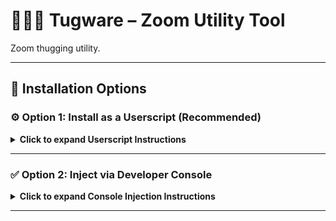 # 👳🏿‍♂️ Tugware – Zoom Utility Tool

Zoom thugging utility.

---

## 🚀 Installation Options

### ⚙️ Option 1: Install as a Userscript (Recommended)

<details>
<summary><strong>Click to expand Userscript Instructions</strong></summary>

#### 🔹 One-Click Install  
👉 [Install Thugware.user.js](https://github.com/crackbob/Thugware/raw/main/build/Thugware.user.js)  
*(Requires [Tampermonkey](https://tampermonkey.net/) or [Violentmonkey](https://violentmonkey.github.io/) installed)*

</details>

---

### ✅ Option 2: Inject via Developer Console

<details>
<summary><strong>Click to expand Console Injection Instructions</strong></summary>

#### 1. Open Developer Tools  
- **Windows/Linux**: Press `F12` or `Ctrl + Shift + I`  
- **Mac**: Press `Cmd + Option + I`  
Or, right-click anywhere on the page and select **“Inspect”**  
<img src="https://raw.githubusercontent.com/crackbob/Thugware/refs/heads/main/assets/instructions/devtools.PNG" width="400"/>

---

#### 2. Go to the Console Tab  
Click the **Console** tab  
<img src="https://raw.githubusercontent.com/crackbob/Thugware/refs/heads/main/assets/instructions/console.png" width="400"/>

---

#### 3. Allow Pasting (if needed)  
In some browsers, you might need to type `allow pasting` first.  
<img src="https://raw.githubusercontent.com/crackbob/Thugware/refs/heads/main/assets/instructions/allowpasting.PNG" width="400"/>

---

#### 4. Copy the Script  
Grab the latest script from GitHub:  
👉 [Thugware.min.js](https://github.com/crackbob/Thugware/blob/main/build/Thugware.min.js)  
<img src="https://raw.githubusercontent.com/crackbob/Thugware/refs/heads/main/assets/instructions/copy-code.PNG" width="400"/>

---

#### 5. Paste and Run  
Paste the copied code into the Console and press **Enter**.  
Once it’s running, you can close the Developer Tools.  
<img src="https://raw.githubusercontent.com/crackbob/Thugware/refs/heads/main/assets/instructions/console-injection.PNG" width="400"/>

</details>

---
